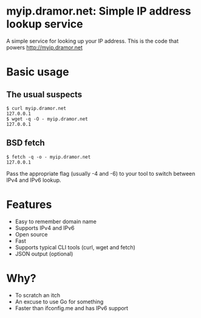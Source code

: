 myip.dramor.net: Simple IP address lookup service
======================================================

A simple service for looking up your IP address. This is the code that powers
http://myip.dramor.net

Basic usage
===========

The usual suspects
------------------
    $ curl myip.dramor.net
    127.0.0.1
    $ wget -q -O - myip.dramor.net
    127.0.0.1

BSD fetch
---------
    $ fetch -q -o - myip.dramor.net
    127.0.0.1

Pass the appropriate flag (usually -4 and -6) to your tool to switch between
IPv4 and IPv6 lookup.

Features
========
* Easy to remember domain name
* Supports IPv4 and IPv6
* Open source
* Fast
* Supports typical CLI tools (curl, wget and fetch)
* JSON output (optional)

Why?
====
* To scratch an itch
* An excuse to use Go for something
* Faster than ifconfig.me and has IPv6 support
